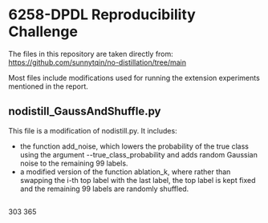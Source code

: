 # 6258-DPDL Reproducibility Challenge

The files in this repository are taken directly from: 
https://github.com/sunnytqin/no-distillation/tree/main

Most files include modifications used for running the extension experiments mentioned in the report.

## nodistill_GaussAndShuffle.py

This file is a modification of nodistill.py. It includes:
- the function add_noise, which lowers the probability of the true class using the argument --true_class_probability and adds random Gaussian noise to the remaining 99 labels. 
- a modified version of the function ablation_k, where rather than swapping the i-th top label with the last label, the top label is kept fixed and the remaining 99 labels are randomly shuffled. 

##

303
365
